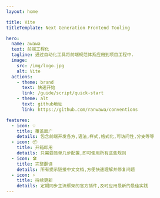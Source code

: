 ```yaml
---
layout: home

title: Vite
titleTemplate: Next Generation Frontend Tooling

hero:
  name: awawa
  text: 前端工程化
  tagline: 通过自动化工具将前端规范体系应用到项目工程中.
  image:
    src: /img/logo.jpg
    alt: Vite
  actions:
    - theme: brand
      text: 快速开始
      link: /guide/script/quick-start
    - theme: alt
      text: github地址
      link: https://github.com/ranwawa/conventions

features:
  - icon: 💡
    title: 覆盖面广
    details: 包含前端开发各方,语法,样式,格式化,可访问性,分支等等
  - icon: 📦
    title: 开箱即用
    details: 只需要简单几步配置,即可使用所有这些规则
  - icon: 🛠️
    title: 完整翻译
    details: 所有提示链接中文文档,方便快速理解并修复问题
  - icon: ⚡️
    title: 持续更新
    details: 定期同步主流框架的官方插件,及时应用最新的最佳实践
---
```


<!-- 是什么 -->

<!-- 特色 -->

<!-- ci图 -->
